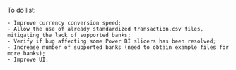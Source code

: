 To do list:

    - Improve currency conversion speed;
    - Allow the use of already standardized transaction.csv files, mitigating the lack of supported banks;
    - Verify if bug affecting some Power BI slicers has been resolved;
    - Increase number of supported banks (need to obtain example files for more banks);
    - Improve UI;

